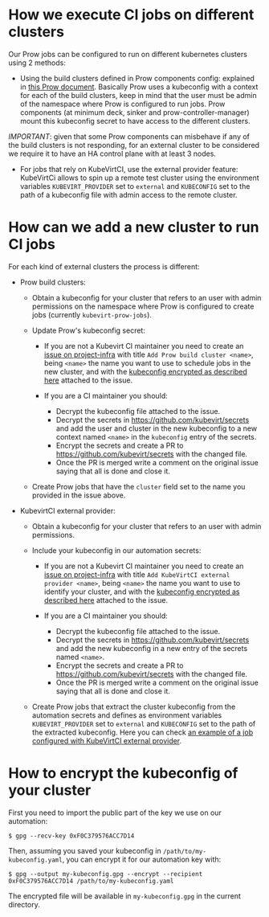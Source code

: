 # How we execute CI jobs on different clusters

Our Prow jobs can be configured to run on different kubernetes clusters using 2
methods:

* Using the build clusters defined in Prow components config: explained in
[this Prow document]. Basically Prow uses a kubeconfig with a context for each
of the build clusters, keep in mind that the user must be admin of the namespace
where Prow is configured to run jobs. Prow components (at minimum deck, sinker
and prow-controller-manager) mount this kubeconfig secret to have access to the
different clusters.

*IMPORTANT*: given that some Prow components can misbehave if any of the build
clusters is not responding, for an external cluster to be considered we require
it to have an HA control plane with at least 3 nodes.

* For jobs that rely on KubeVirtCI, use the external provider feature: KubeVirtCi
allows to spin up a remote test cluster using the environment variables
`KUBEVIRT_PROVIDER` set to `external` and `KUBECONFIG` set to the path of a
kubeconfig file with admin access to the remote cluster.

# How can we add a new cluster to run CI jobs

For each kind of external clusters the process is different:

* Prow build clusters:

  * Obtain a kubeconfig for your cluster that refers to an user with admin
  permissions on the namespace where Prow is configured to create jobs (currently
  `kubevirt-prow-jobs`).

  * Update Prow's kubeconfig secret:

    * If you are not a Kubevirt CI maintainer you need to create an
    [issue on project-infra] with title `Add Prow build cluster <name>`, being
    `<name>` the name you want to use to schedule jobs in the new cluster, and
    with the [kubeconfig encrypted as described here] attached to the issue.
    * If you are a CI maintainer you should:

      * Decrypt the kubeconfig file attached to the issue.
      * Decrypt the secrets in https://github.com/kubevirt/secrets and add the
      user and cluster in the new kubeconfig to a new context named `<name>` in
      the `kubeconfig` entry of the secrets.
      * Encrypt the secrets and create a PR to https://github.com/kubevirt/secrets
      with the changed file.
      * Once the PR is merged write a comment on the original issue saying that
      all is done and close it.

  * Create Prow jobs that have the `cluster` field set to the name you provided in
  the issue above.

* KubevirtCI external provider:

  * Obtain a kubeconfig for your cluster that refers to an user with admin
  permissions.

  * Include your kubeconfig in our automation secrets:

    * If you are not a Kubevirt CI maintainer you need to create an
    [issue on project-infra] with title `Add KubeVirtCI external provider <name>`,
    being `<name>` the name you want to use to identify your cluster, and with the
    [kubeconfig encrypted as described here] attached to the issue.
    * If you are a CI maintainer you should:

      * Decrypt the kubeconfig file attached to the issue.
      * Decrypt the secrets in https://github.com/kubevirt/secrets and add the
      new kubeconfig in a new entry of the secrets named `<name>`.
      * Encrypt the secrets and create a PR to https://github.com/kubevirt/secrets
      with the changed file.
      * Once the PR is merged write a comment on the original issue saying that
      all is done and close it.

  * Create Prow jobs that extract the cluster kubeconfig from the automation
  secrets and defines as environment variables `KUBEVIRT_PROVIDER` set to `external`
  and `KUBECONFIG` set to the path of the extracted  kubeconfig. Here you can
  check [an example of a job configured with KubeVirtCI external provider].

# <a name="encrypt"></a>How to encrypt the kubeconfig of your cluster

First you need to import the public part of the key we use on our automation:

```
$ gpg --recv-key 0xF0C379576ACC7D14
```
Then, assuming you saved your kubeconfig in `/path/to/my-kubeconfig.yaml`, you can
encrypt it for our automation key with:
```
$ gpg --output my-kubeconfig.gpg --encrypt --recipient 0xF0C379576ACC7D14 /path/to/my-kubeconfig.yaml
```
The encrypted file will be available in `my-kubeconfig.gpg` in the current
directory.


[this Prow document]: https://github.com/kubernetes/test-infra/blob/master/prow/getting_started_deploy.md#Run-test-pods-in-different-clusters
[issue on project-infra]: https://github.com/kubevirt/project-infra/issues/new
[kubeconfig encrypted as described here]: #encrypt
[an example of a job configured with KubeVirtCI external provider]: https://github.com/kubevirt/project-infra/blob/main/github/ci/prow-deploy/files/jobs/kubevirt/kubevirt/kubevirt-periodics.yaml#L1206
